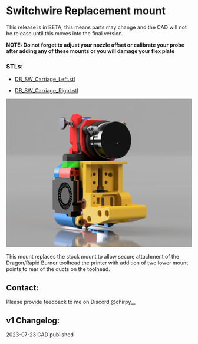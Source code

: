 # Switchwire Replacement mount

This release is in BETA, this means parts may change and the CAD will not be release until this moves into the final version.

**NOTE: Do not forget to adjust your nozzle offset or calibrate your probe after adding any of these mounts or you will damage your flex plate**

### STLs:

- [DB_SW_Carriage_Left.stl](STLs/DB_SW_Carriage_Left.stl)

- [DB_SW_Carriage_Right.stl](STLs/DB_SW_Carriage_Right.stl)

![](../../images/Switchwire.png)

This mount replaces the stock mount to allow secure attachment of the Dragon/Rapid Burner toolhead the printer with addition of two lower mount points to rear of the ducts on the toolhead.

## Contact:

Please provide feedback to me on Discord @chirpy__ 

## v1 Changelog:

2023-07-23 CAD published
